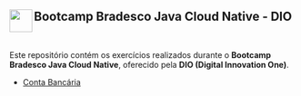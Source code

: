 <section style="display: flex; justify-content: flex-start; align-items: center;">
    <h1>
        <a href="https://www.dio.me/">
            <img align="left" width="40px" src="https://hermes.digitalinnovation.one/assets/diome/logo-minimized.png" >
        </a>
        <span>
            Bootcamp Bradesco Java Cloud Native - DIO</h1>
        </span>
    </h1>
</section>

Este repositório contém os exercícios realizados durante o **Bootcamp Bradesco Java Cloud Native**, oferecido pela **DIO (Digital Innovation One)**.

- [Conta Bancária](https://github.com/x86mota/DIO-JavaCloudNative/tree/main/BankAccount)
